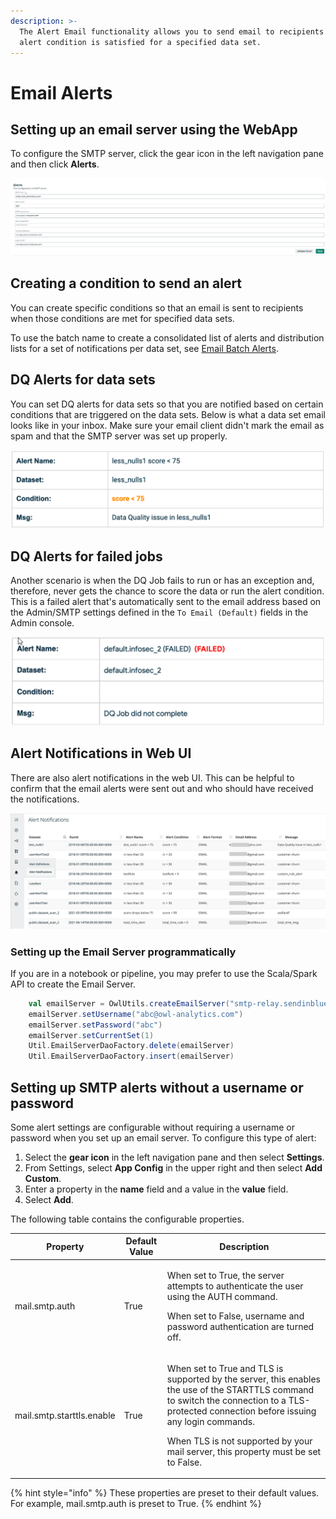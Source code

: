 ```yaml
---
description: >-
  The Alert Email functionality allows you to send email to recipients when the
  alert condition is satisfied for a specified data set.
---
```


# Email Alerts

## Setting up an email server using the WebApp

To configure the SMTP server, click the gear icon in the left navigation pane and then click **Alerts**.&#x20;

![](../.gitbook/assets/dq-admin-alert-smtp-server.png)

## Creating a condition to send an alert

You can create specific conditions so that an email is sent to recipients when those conditions are met for specified data sets.

To use the batch name to create a consolidated list of alerts and distribution lists for a set of notifications per data set, see [Email Batch Alerts](email-batch-alerts.md).

## DQ Alerts for data sets

You can set DQ alerts for data sets so that you are notified based on certain conditions that are triggered on the data sets. Below is what a data set email looks like in your inbox. Make sure your email client didn't mark the email as spam and that the SMTP server was set up properly.&#x20;

![](../.gitbook/assets/dq-quality-alert.png)

## DQ Alerts for failed jobs

Another scenario is when the DQ Job fails to run or has an exception and, therefore, never gets the chance to score the data or run the alert condition. This is a failed alert that's automatically sent to the email address based on the Admin/SMTP settings defined in the `To Email (Default)` fields in the Admin console.

![](../.gitbook/assets/dq-failed-alert.png)

## Alert Notifications in Web UI

There are also alert notifications in the web UI. This can be helpful to confirm that the email alerts were sent out and who should have received the notifications.

![](<../.gitbook/assets/Screen Shot 2021-08-12 at 8.03.07 AM.png>)

### Setting up the Email Server programmatically

If you are in a notebook or pipeline, you may prefer to use the Scala/Spark API to create the Email Server.

```scala
    val emailServer = OwlUtils.createEmailServer("smtp-relay.sendinblue.com", 587)
    emailServer.setUsername("abc@owl-analytics.com")
    emailServer.setPassword("abc")
    emailServer.setCurrentSet(1)
    Util.EmailServerDaoFactory.delete(emailServer)
    Util.EmailServerDaoFactory.insert(emailServer)
```

## Setting up SMTP alerts without a username or password

Some alert settings are configurable without requiring a username or password when you set up an email server. To configure this type of alert:

1. Select the **gear icon** in the left navigation pane and then select **Settings**.&#x20;
2. From Settings, select **App Config** in the upper right and then select **Add Custom**.&#x20;
3. Enter a property in the **name** field and a value in the **value** field.&#x20;
4. Select **Add**.&#x20;

The following table contains the configurable properties.&#x20;

| Property                  | Default Value | Description                                                                                                                                                                                                                                                                                         |
| ------------------------- | ------------- | --------------------------------------------------------------------------------------------------------------------------------------------------------------------------------------------------------------------------------------------------------------------------------------------------- |
| mail.smtp.auth            | True          | <p>When set to True, the server attempts to authenticate the user using the AUTH command. </p><p></p><p>When set to False, username and password authentication are turned off. </p>                                                                                                                |
| mail.smtp.starttls.enable | True          | <p>When set to True and TLS is supported by the server, this enables the use of the STARTTLS command to switch the connection to a TLS-protected connection before issuing any login commands.</p><p></p><p>When TLS is not supported by your mail server, this property must be set to False. </p> |

{% hint style="info" %}
These properties are preset to their default values. For example, mail.smtp.auth is preset to True.
{% endhint %}

